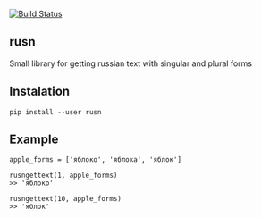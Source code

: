 [![Build Status](https://travis-ci.org/icetemple/rusn.svg?branch=master)](https://travis-ci.org/icetemple/rusn)

## rusn

Small library for getting russian text with singular and plural forms


## Instalation

`pip install --user rusn`


## Example


    apple_forms = ['яблоко', 'яблока', 'яблок']
    
    rusngettext(1, apple_forms)
    >> 'яблоко'

    rusngettext(10, apple_forms)
    >> 'яблок'
